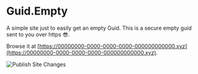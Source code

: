 # Guid.Empty

A simple site just to easily get an empty Guid. This is a secure empty guid sent to you over https 😎.

Browse it at [https://00000000-0000-0000-0000-000000000000.xyz](https://00000000-0000-0000-0000-000000000000.xyz).

![Publish Site Changes](https://github.com/Gordon-Beeming/GuidDotEmpty/workflows/Publish%20Site%20Changes/badge.svg)
